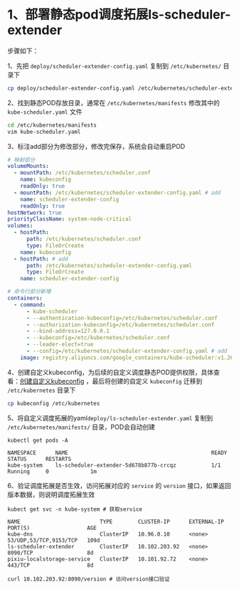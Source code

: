 # 1、部署静态pod调度拓展ls-scheduler-extender

步骤如下：

1、先把 `deploy/scheduler-extender-config.yaml` 复制到 `/etc/kubernetes/` 目录下

```bash
cp deploy/scheduler-extender-config.yaml /etc/kubernetes/scheduler-extender-config.yaml
```

2、找到静态POD存放目录，通常在 `/etc/kubernetes/manifests` 修改其中的 `kube-scheduler.yaml` 文件

```bash
cd /etc/kubernetes/manifests
vim kube-scheduler.yaml
```

3、标注add部分为修改部分，修改完保存，系统会自动重启POD

```yaml
# 映射部分
volumeMounts:
  - mountPath: /etc/kubernetes/scheduler.conf
    name: kubeconfig
    readOnly: true
  - mountPath: /etc/kubernetes/scheduler-extender-config.yaml # add
    name: scheduler-extender-config
    readOnly: true
hostNetwork: true
priorityClassName: system-node-critical
volumes:
  - hostPath:
      path: /etc/kubernetes/scheduler.conf
      type: FileOrCreate
    name: kubeconfig
  - hostPath: # add
      path: /etc/kubernetes/scheduler-extender-config.yaml
      type: FileOrCreate
    name: scheduler-extender-config

# 命令行部分新增
containers:
  - command:
      - kube-scheduler
      - --authentication-kubeconfig=/etc/kubernetes/scheduler.conf
      - --authorization-kubeconfig=/etc/kubernetes/scheduler.conf
      - --bind-address=127.0.0.1
      - --kubeconfig=/etc/kubernetes/scheduler.conf
      - --leader-elect=true
      - --config=/etc/kubernetes/scheduler-extender-config.yaml # add
    image: registry.aliyuncs.com/google_containers/kube-scheduler:v1.26.0
```

4、创建自定义kubeconfig，为后续的自定义调度静态POD提供权限，具体查看：[创建自定义kubeconfig](创建自定义kubeconfig.md)
，最后将创建的自定义 `kubeconfig` 迁移到 `/etc/kubernetes` 目录下

```bash
cp kubeconfig /etc/kubernetes
```

5、将自定义调度拓展的yaml`deploy/ls-scheduler-extender.yaml` 复制到 `/etc/kubernetes/manifests/` 目录，POD会自动创建

```shell
kubectl get pods -A

NAMESPACE      NAME                                             READY   STATUS      RESTARTS
kube-system    ls-scheduler-extender-5d678b877b-crcqz           1/1     Running     0             1m
```

6、验证调度拓展是否生效，访问拓展对应的 `service` 的 `version` 接口，如果返回版本数据，则说明调度拓展生效

```shell
kubect get svc -n kube-system # 获取service

NAME                         TYPE        CLUSTER-IP      EXTERNAL-IP   PORT(S)                  AGE
kube-dns                     ClusterIP   10.96.0.10      <none>        53/UDP,53/TCP,9153/TCP   109d
ls-scheduler-extender        ClusterIP   10.102.203.92   <none>        8090/TCP                 8d
pixiu-localstorage-service   ClusterIP   10.101.92.72    <none>        443/TCP                  8d

curl 10.102.203.92:8090/version # 访问version接口验证
```

